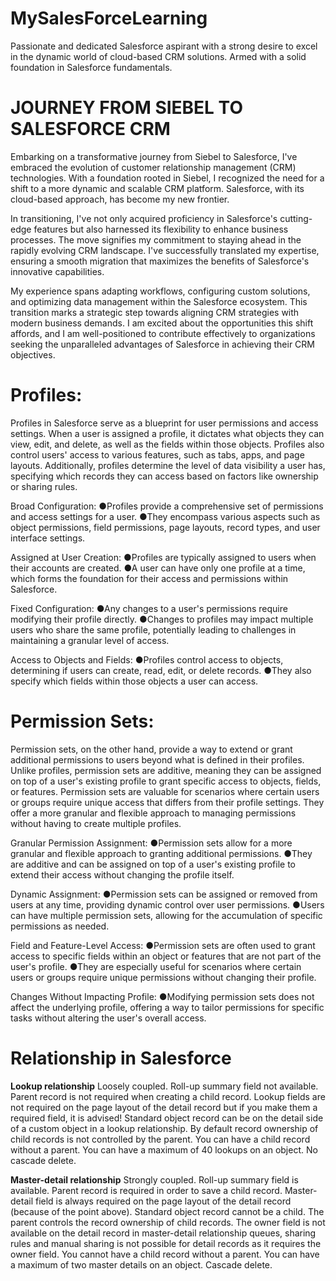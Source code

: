 # MySalesForceLearning
Passionate and dedicated Salesforce aspirant with a strong desire to excel in the dynamic world of cloud-based CRM solutions. Armed with a solid foundation in Salesforce fundamentals.

# JOURNEY FROM SIEBEL TO SALESFORCE CRM
Embarking on a transformative journey from Siebel to Salesforce, I've embraced the evolution of customer relationship management (CRM) technologies. With a foundation rooted in Siebel, I recognized the need for a shift to a more dynamic and scalable CRM platform. Salesforce, with its cloud-based approach, has become my new frontier.

In transitioning, I've not only acquired proficiency in Salesforce's cutting-edge features but also harnessed its flexibility to enhance business processes. The move signifies my commitment to staying ahead in the rapidly evolving CRM landscape. I've successfully translated my expertise, ensuring a smooth migration that maximizes the benefits of Salesforce's innovative capabilities.

My experience spans adapting workflows, configuring custom solutions, and optimizing data management within the Salesforce ecosystem. This transition marks a strategic step towards aligning CRM strategies with modern business demands. I am excited about the opportunities this shift affords, and I am well-positioned to contribute effectively to organizations seeking the unparalleled advantages of Salesforce in achieving their CRM objectives.

# Profiles:

Profiles in Salesforce serve as a blueprint for user permissions and access settings. When a user is assigned a profile, it dictates what objects they can view, edit, and delete, as well as the fields within those objects. Profiles also control users' access to various features, such as tabs, apps, and page layouts. Additionally, profiles determine the level of data visibility a user has, specifying which records they can access based on factors like ownership or sharing rules.

Broad Configuration:
●Profiles provide a comprehensive set of permissions and access settings for a user.
●They encompass various aspects such as object permissions, field permissions, page layouts, record types, and user interface settings.

Assigned at User Creation:
●Profiles are typically assigned to users when their accounts are created.
●A user can have only one profile at a time, which forms the foundation for their access and permissions within Salesforce.

Fixed Configuration:
●Any changes to a user's permissions require modifying their profile directly.
●Changes to profiles may impact multiple users who share the same profile, potentially leading to challenges in maintaining a granular level of access.

Access to Objects and Fields:
●Profiles control access to objects, determining if users can create, read, edit, or delete records.
●They also specify which fields within those objects a user can access.

# Permission Sets:
Permission sets, on the other hand, provide a way to extend or grant additional permissions to users beyond what is defined in their profiles. Unlike profiles, permission sets are additive, meaning they can be assigned on top of a user's existing profile to grant specific access to objects, fields, or features. Permission sets are valuable for scenarios where certain users or groups require unique access that differs from their profile settings. They offer a more granular and flexible approach to managing permissions without having to create multiple profiles.

Granular Permission Assignment:
●Permission sets allow for a more granular and flexible approach to granting additional permissions.
●They are additive and can be assigned on top of a user's existing profile to extend their access without changing the profile itself.

Dynamic Assignment:
●Permission sets can be assigned or removed from users at any time, providing dynamic control over user permissions.
●Users can have multiple permission sets, allowing for the accumulation of specific permissions as needed.

Field and Feature-Level Access:
●Permission sets are often used to grant access to specific fields within an object or features that are not part of the user's profile.
●They are especially useful for scenarios where certain users or groups require unique permissions without changing their profile.

Changes Without Impacting Profile:
●Modifying permission sets does not affect the underlying profile, offering a way to tailor permissions for specific tasks without altering the user's overall access.

# Relationship in Salesforce

**Lookup relationship**
Loosely coupled.
Roll-up summary field not available.
Parent record is not required when creating a child record.
Lookup fields are not required on the page layout of the detail record but if you make them a required field, it is advised!
Standard object record can be on the detail side of a custom object in a lookup relationship.
By default record ownership of child records is not controlled by the parent.
You can have a child record without a parent.
You can have a maximum of 40 lookups on an object.
No cascade delete.

**Master-detail relationship**
Strongly coupled.
Roll-up summary field is available.
Parent record is required in order to save a child record.
Master-detail field is always required on the page layout of the detail record (because of the point above).
Standard object record cannot be a child.
The parent controls the record ownership of child records. The owner field is not available on the detail record in master-detail relationship queues, sharing rules and manual sharing is not possible for detail records as it requires the owner field.
You cannot have a child record without a parent.
You can have a maximum of two master details on an object.
Cascade delete.
